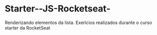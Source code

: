 # Starter--JS-Rocketseat-
Renderizando elementos da lista. Exericios realizados durante o curso starter da RocketSeat
